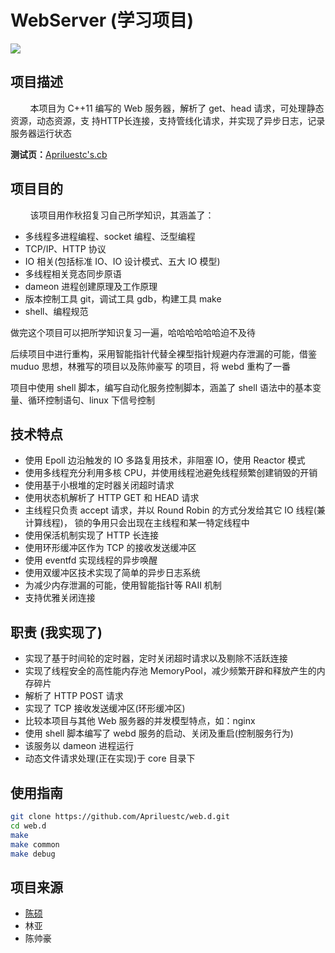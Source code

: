 # WebServer (学习项目)

[![](https://img.shields.io/badge/build-pass-brightgreen)](https://github.com/Apriluestc/web.d/edit/master/README.md)

## 项目描述

&nbsp;&nbsp;&nbsp;&nbsp;&nbsp;&nbsp;&nbsp;
本项目为 C++11 编写的 Web 服务器，解析了 get、head 请求，可处理静态资源，动态资源，支
持HTTP长连接，支持管线化请求，并实现了异步日志，记录服务器运行状态

**测试页：**[Apriluestc's.cb](http://39.107.70.253:20000/)

## 项目目的

&nbsp;&nbsp;&nbsp;&nbsp;&nbsp;&nbsp;&nbsp;
该项目用作秋招复习自己所学知识，其涵盖了：
- 多线程多进程编程、socket 编程、泛型编程
- TCP/IP、HTTP 协议
- IO 相关(包括标准 IO、IO 设计模式、五大 IO 模型)
- 多线程相关竞态同步原语
- dameon 进程创建原理及工作原理
- 版本控制工具 git，调试工具 gdb，构建工具 make
- shell、编程规范

做完这个项目可以把所学知识复习一遍，哈哈哈哈哈哈迫不及待

后续项目中进行重构，采用智能指针代替全裸型指针规避内存泄漏的可能，借鉴 muduo 思想，林雅写的项目以及陈帅豪写
的项目，将 webd 重构了一番

项目中使用 shell 脚本，编写自动化服务控制脚本，涵盖了 shell 语法中的基本变量、循环控制语句、linux 下信号控制

## 技术特点

- 使用 Epoll 边沿触发的 IO 多路复用技术，非阻塞 IO，使用 Reactor 模式
- 使用多线程充分利用多核 CPU，并使用线程池避免线程频繁创建销毁的开销
- 使用基于小根堆的定时器关闭超时请求
- 使用状态机解析了 HTTP GET 和 HEAD 请求
- 主线程只负责 accept 请求，并以 Round Robin 的方式分发给其它 IO 线程(兼计算线程)，
锁的争用只会出现在主线程和某一特定线程中
- 使用保活机制实现了 HTTP 长连接
- 使用环形缓冲区作为 TCP 的接收发送缓冲区
- 使用 eventfd 实现线程的异步唤醒
- 使用双缓冲区技术实现了简单的异步日志系统
- 为减少内存泄漏的可能，使用智能指针等 RAII 机制
- 支持优雅关闭连接

## 职责 (我实现了)

- 实现了基于时间轮的定时器，定时关闭超时请求以及剔除不活跃连接
- 实现了线程安全的高性能内存池 MemoryPool，减少频繁开辟和释放产生的内存碎片
- 解析了 HTTP POST 请求
- 实现了 TCP 接收发送缓冲区(环形缓冲区)
- 比较本项目与其他 Web 服务器的并发模型特点，如：nginx
- 使用 shell 脚本编写了 webd 服务的启动、关闭及重启(控制服务行为)
- 该服务以 dameon 进程运行
- 动态文件请求处理(正在实现)于 core 目录下

## 使用指南

```bash
git clone https://github.com/Apriluestc/web.d.git
cd web.d
make
make common
make debug
```

## 项目来源

- [陈硕](https://github.com/chenshuo/muduo/tree/master/muduo/net)
- 林亚
- 陈帅豪
